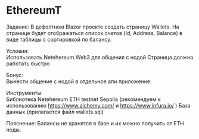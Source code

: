 # EthereumT

Задание: 
В дефолтном Blazor проекте создать страницу Wallets. На странице будет отображаться список счетов (Id, Address, Balance) в виде таблицы с сортировкой по балансу. 


Условия:   
Использовать Netehereum.Web3 для общения с нодой 
Страница должна работать быстро 


Бонус:  
Вынести общение с нодой в отдельное апи приложение.  


Инструменты:  
Библиотека Netehereum 
ETH testnet Sepolia (рекомендуем к использованию https://www.alchemy.com/ и https://www.infura.io/ ) 
База данных (прилагается файл wallets.sql) 


Пояснение:  Балансы не хранятся в базе и их можно получить от ETH ноды.
